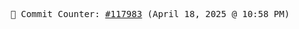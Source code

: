 <p align="center">
    <samp>
        📮 Commit Counter: <a href="https://github.com/Javascript-void0/Javascript-void0/commits/main">#117983</a> (April 18, 2025 @ 10:58 PM)
    </samp>
</p>